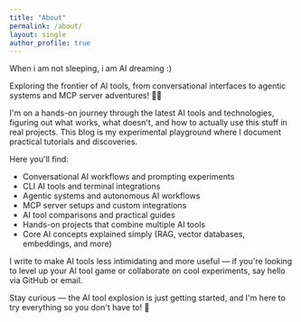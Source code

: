 ```yaml
---
title: "About"
permalink: /about/
layout: single
author_profile: true
---
```


When i am not sleeping, i am AI dreaming :)

Exploring the frontier of AI tools, from conversational interfaces to agentic systems and MCP server adventures! 🤖✨

I'm on a hands-on journey through the latest AI tools and technologies, figuring out what works, what doesn't, and how to actually use this stuff in real projects. This blog is my experimental playground where I document practical tutorials and discoveries.

Here you'll find:

- Conversational AI workflows and prompting experiments
- CLI AI tools and terminal integrations
- Agentic systems and autonomous AI workflows
- MCP server setups and custom integrations
- AI tool comparisons and practical guides
- Hands-on projects that combine multiple AI tools
- Core AI concepts explained simply (RAG, vector databases, embeddings, and more)

I write to make AI tools less intimidating and more useful — if you're looking to level up your AI tool game or collaborate on cool experiments, say hello via GitHub or email.

Stay curious — the AI tool explosion is just getting started, and I'm here to try everything so you don't have to! 🚀
